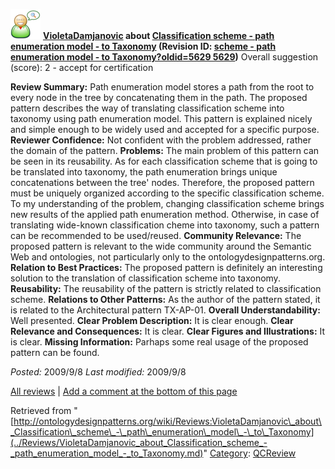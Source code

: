 [![](../images/thumb/2/29/Reviewer.png/48px-Reviewer.png)](../Image/Reviewer.png.md "Reviewer.png")
__[VioletaDamjanovic](../User/VioletaDamjanovic.md "User:VioletaDamjanovic") about [Classification scheme - path enumeration model - to Taxonomy](../Submissions/Classification_scheme_-_path_enumeration_model_-_to_Taxonomy.md "Submissions:Classification scheme - path enumeration model - to Taxonomy") (Revision ID: [scheme - path enumeration model - to Taxonomy?oldid=5629 5629](../Submissions/Classification.md "http://ontologydesignpatterns.org/wiki/Submissions:Classification"))__
Overall suggestion (score): 2 - accept for certification




 __Review Summary:__ Path enumeration model stores a path from the root to every node in the tree by concatenating them in the path. The proposed pattern describes the way of translating classification scheme into taxonomy using path enumeration model. This pattern is explained nicely and simple enough to be widely used and accepted for a specific purpose.
__Reviewer Confidence:__ Not confident with the problem addressed, rather the domain of the pattern.
__Problems:__ The main problem of this pattern can be seen in its reusability. As for each classification scheme that is going to be translated into taxonomy, the path enumeration brings unique concatenations between the tree' nodes. Therefore, the proposed pattern must be uniquely organized according to the specific classification scheme. To my understanding of the problem, changing classification scheme brings new results of the applied path enumeration method. Otherwise, in case of translating wide-known classification cheme into taxonomy, such a pattern can be recommended to be used/reused.
__Community Relevance:__ The proposed pattern is relevant to the wide community around the Semantic Web and ontologies, not particularly only to the ontologydesignpatterns.org.
__Relation to Best Practices:__ The proposed pattern is definitely an interesting solution to the translation of classification scheme into taxonomy.
__Reusability:__ The reusability of the pattern is strictly related to classification scheme.
__Relations to Other Patterns:__ As the author of the pattern stated, it is related to the Architectural pattern TX-AP-01.
__Overall Understandability:__ Well presented.
__Clear Problem Description:__ It is clear enough.
__Clear Relevance and Consequences:__ It is clear.
__Clear Figures and Illustrations:__ It is clear.
__Missing Information:__ Parhaps some real usage of the proposed pattern can be found.

_Posted:_ 2009/9/8 _Last modified:_ 2009/9/8



[All reviews](../Reviews/Main.md "Reviews:Main") | [Add a comment at the bottom of this page](index.php@title=Odp%253AAdd_comment&target=../Reviews/VioletaDamjanovic_about_Classification_scheme_-_path_enumeration_model_-_to_Taxonomy.md#New_comment "http://ontologydesignpatterns.org/wiki/index.php?title=Odp:Add_comment&target=Reviews:VioletaDamjanovic_about_Classification_scheme_-_path_enumeration_model_-_to_Taxonomy#New_comment")


Retrieved from "[http://ontologydesignpatterns.org/wiki/Reviews:VioletaDamjanovic\_about\_Classification\_scheme\_-\_path\_enumeration\_model\_-\_to\_Taxonomy](../Reviews/VioletaDamjanovic_about_Classification_scheme_-_path_enumeration_model_-_to_Taxonomy.md)"
 [Category](http://ontologydesignpatterns.org/wiki/Special:Categories "Special:Categories"): [QCReview](../Category/QCReview.md "Category:QCReview")